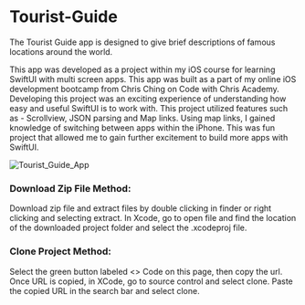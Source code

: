 # Tourist-Guide

The Tourist Guide app is designed to give brief descriptions of famous locations around the world. 

This app was developed as a project within my iOS course for learning SwiftUI with multi screen apps. This app was built as a part of my online iOS development bootcamp from Chris Ching on Code with Chris Academy. 
Developing this project was an exciting experience of understanding how easy and useful SwiftUI is to work with. 
This project utilized features such as - Scrollview, JSON parsing and Map links. Using map links, I gained knowledge of switching between apps within the iPhone. 
This was fun project that allowed me to gain further excitement to build more apps with SwiftUI. 

![Tourist_Guide_App](https://github.com/TratonGossink/Tourist-Guide/assets/79613749/c811d1f9-493b-41e7-9733-759d67a11c9a)


### Download Zip File Method:
Download zip file and extract files by double clicking in finder or right clicking and selecting extract. 
In Xcode, go to open file and find the location of the downloaded project folder and select the .xcodeproj file.

### Clone Project Method:
Select the green button labeled <> Code on this page, then copy the url. 
Once URL is copied, in XCode, go to source control and select clone. Paste the copied URL in the search bar and select clone.

